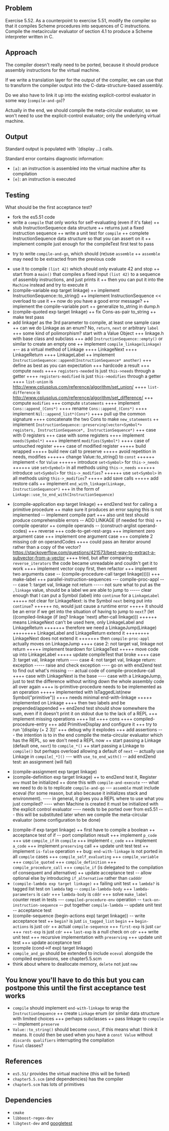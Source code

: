 ## Problem

Exercise 5.52. As a counterpoint to exercise 5.51, modify the compiler so that it compiles Scheme procedures into
sequences of C instructions. Compile the metacircular evaluator of section 4.1 to produce a Scheme interpreter
written in C.

## Approach

The compiler doesn't really need to be ported, because it should produce assembly instructions for the virtual machine.

If we write a translation layer for the output of the compiler, we can use that to transform the compiler output into the C-data-structure-based assembly.

Do we also have to link it up into the existing explicit-control evaluator in some way (`compile-and-go`)?

Actually in the end, we should compile the meta-circular evaluator, so we won't need to use the explicit-control evaluator; only the underlying virtual machine.

## Output

Standard output is populated with `(display ...) calls.

Standard error contains diagnostic information:

- `[a]`: an instruction is assembled into the virtual machine after its compilation
- `[e]`: an instruction is executed

## Testing

What should be the first acceptance test?

+ fork the es5.51 code
+ write a `compile` that only works for self-evaluating (even if it's fake)
++ stub InstructionSequence data structure
++ returns just a fixed instruction sequence
++ write a unit test for `compile`
++ complete InstructionSequence data structure so that you can assert on it
++ implement compile just enough for the compileTest first test to pass
- try to write `compile-and-go`, which should (re)use `assemble`
++ `assemble` may need to be extracted from the previous code
+ use it to compile `(list 42)` which should only evaluate 42 and stop
++ start from a `main()` that compiles a fixed input `(list 42)` to a sequence of assembly instructions, and just prints it
++ then you can put it into the `Machine` instead and try to execute it
+ (compile-variable exp target linkage)
++ implement InstructionSequence::to_string()
++ implement InstructionSequence << overload to use it
++ now do you have a good error message?
++ implement the compile-variable port
++ generalize to_string in dump.h
+ (compile-quoted exp target linkage)
++ fix Cons-as-pair to_string
++ make test pass
+ add linkage! as the 3rd parameter to compile, at least one sample case
++ can we do Linkage as an enum? No, `return`, `next` or arbitrary `label`
+++ some kind of polimorphism? start with a Value Object
+++ linkage.h with base class and subclass
+++ add `InstructionSequence::empty()` or similar to create an empty one
++ implement `compile_linkage(Linkage)`
+-- as a virtual method of Linkage
++++ LinkageNext
++++ LinkageReturn
++++ LinkageLabel
++ implement `InstructionSequence::append(InstructionSequence* another)`
+++ define as best as you can expectation
+++ hardcode a result
+++ compute `needs`
++++ `registers-needed` is just `this->needs` through a getter
++++ `registers-modified` is just `this->modifies` through a getter
++++ `list-union` is http://www.cplusplus.com/reference/algorithm/set_union/
++++ `list-difference` is http://www.cplusplus.com/reference/algorithm/set_difference/
+++ compute `modifies`
+++ compute `statements`
++++ implement `Cons::append_(Cons*)`
++++ rename `Cons::append_(Cons*)`
++++ implement `Nil::append_list*(Cons*)`
++++ pull up the common signature
++++ concatenate the two Cons to make `new_statements`
++ implement `InstructionSequence::preserving(vector<Symbol*> registers, InstructionSequence*, InstructionSequence*)`
+++ case with 0 registers
+++ case with some registers
++++ implement `needs(Symbol*)`
++++ implement `modifies(Symbol*)`
++++ case of untouched register
++++ case of modified register
+++++ build wrapped
+++++ build new call to preserve
+++++ avoid repetition in needs, modifies
++++++ change Value::to_string() to `const`
++++++ implement `<` for `Value`
++++++ introduce `set<Symbol>` for `this->_needs`
++++++ use `set<Symbol>` in all methods using `this->_needs`
++++++ introduce `set<Symbol>` for `this->_modifies`?
++++++ use `set<Symbol>` in all methods using `this->_modifies`?
+++++ add save calls
+++++ add restore calls
++ implement `end_with_linkage(Linkage, InstructionSequence*)`
+++ in the form of `Linkage::use_to_end_with(InstructionSequence)`
- (compile-application exp target linkage)
++ end2end test for calling a primitive procedure
++ make sure it produces an error saying this is not implemented
-- implement compile part
+++ also unit test should produce comprehensible errors
-- ADD LINKAGE (if needed for this)
++ compile operator
++ compile operands
-- (construct-arglist operand-codes)
+++ reverse
+++ code-to-get-rest-args
+++ implement zero argument case
+++ implement one argument case
+++ complete 2 missing cdr on operandCodes
++++ could pass an iterator around rather than a copy of the vector? https://stackoverflow.com/questions/421573/best-way-to-extract-a-subvector-from-a-vector
++++ tried, but after comparing `reverse_iterators` the code became unreadable and couldn't get it to work
++++ implement vector copy first, then refactor
+++ implement two arguments case
-- (compile-procedure-call target linkage)))))
+++ make-label
+++ parallel-instruction-sequences
--- compile-proc-appl
---- case 1: target val, linkage not return
----- not sure what to put as the `,linkage` value, should be a label we are able to jump to
----- clear enough that I can put a Symbol (label) into `continue` for a `LinkageLabel`
+++++ not clear for LinkageNext: is the Symbol `next` being put into `continue`?
++++++ no, would just cause a runtime error
+++++ it should be an error if we get into the situation of having to jump to `next`?
    (let ((compiled-linkage
            (if (eq? linkage 'next) after-call linkage)))
++++++ means LinkageNext can't be used here, only LinkageLabel and LinkageReturn
+++++++ therefore we need a LinkageJump(Linkage)
++++++++ LinkageLabel and LinkageReturn extend it
++++++++ LinkageNext does not extend it
+++++++ then `compile-proc-appl` actually moves on LinkageJump
++++ case 2: not target val, linkage not return
+++++ implement teardown for LinkageTest
+++++ move code up into LinkageLabel
+++++ update compileTest that broke
++++ case 3: target val, linkage return
---- case 4: not target val, linkage return: exception
----- raise and check exception
---- go on with end2end test to find out what's missing
--- actual code of compile-procedure-call
++++ case with LinkageNext is the base
---- case with a LinkageJump, just to test the difference without writing down the whole assembly code all over again
++++ is-primitive-procedure needs to be implemented as an operation
+++++ implemented with IsTaggedList(new Symbol("primitive"))
++++ needs minimal end-with-linkage
+++++ implemented on Linkage
++++ then two labels and be prepended/appended
++ end2end test should show somewhere the sum, even if it doesn't print it on stdout due to the lack of a REPL
+++ implement missing operations
++++ list
++++ cons
++++ compiled-procedure-entry
+++ add PrimitiveDisplay and configure it
+++ try to run '(display (+ 2 3))'
+++ debug why it explodes
+++ add assertions
--- the intention is to in the end compile the meta-circular evaluator which has the REPL, so we don't need a REPL now
++ start passing a Linkage (default one, `next`) to `compile_*()`
++ start passing a Linkage to `compile()` but perhaps overload allowing a default of `next`
-- actually use Linkage in `compile[_*]()`
--- with `use_to_end_with()`
-- add end2end test: an assignment (will fail)
+ (compile-assignment exp target linkage)
+ (compile-definition exp target linkage)
++ to end2end test it, Register `env` must be initialized
++ done this with `compile-and-execute`
--- what we need to do is to replicate `compile-and-go`
--- `assemble` must include eceval (for some reason, but also because it initializes stack and environment).
---- in general, it gives you a REPL where to use what you just compiled?
---- when Machine is created it must be initialized with the explicit control evaluator
---- needs to be ported over from es5.51
--- this will be substituted later when we compile the meta-circular evaluator (some configuration to be done)
- (compile-if exp target linkage)
++ first have to compile a boolean
++ acceptance test of if
-- port compilation result
+++ implement `p_code`
+++ use `compile_if` in `compile`
+++ implement `c_code`
+++ implement `a_code`
+++ implement `preserving` call
++ update unit test test
++ implement `is-false` operation
++ bug: `end-with-linkage` is not ported in all `compile` cases
+++ `compile_self_evaluating`
+++ `compile_variable`
+++ `compile_quoted`
+++ `compile_definition`
+++ `compile_procedure_call`
+++ `compile_if` (is delegated to the compilation of consequent and alternative)
++ update acceptance test
-- allow optional else by introducing `if_alternative` rather than `cadddr`
- `(compile-lambda exp target linkage)`
++ failing unit test
++ `lambda?` is tagged list test on `lambda` tag
-- `compile-lambda-body`
+++ `lambda-parameters` is `cadr`
+++ `lambda-body` is `cddr`
+++ solve `make_label` counter reset in tests
--- `compiled-procedure-env` operation
-- `tack-on-instruction-sequence`
-- put together `compile-lambda`
-- update unit test
-- acceptance test
- (compile-sequence (begin-actions exp) target linkage))
-- write acceptance test
++ `begin?` is just `is_tagged_list` `begin`
++ `begin-actions` is just `cdr`
++ actual `compile-sequence`
+++ `first-exp` is just `car`
+++ `rest-exp` is just `cdr`
+++ `last-exp` is a null check on `cdr`
+++ write unit test
+++ recursive implementation with `preserving`
+++ update unit test
+++ update acceptance test
- (compile (cond->if exp) target linkage)
- `compile_and_go` should be extended to include `eceval` alongside the compiled expressions, see chapter5.5.scm
- think about where to deallocate memory, `delete` not just `new`

## You know you'll have to do this but you can postpone this until the first acceptance test works
- `compile` should implement `end-with-linkage` to wrap the `InstructionSequence`
++ create `Linkage` enum (or similar data structure with limited choices
+++ perhaps subclasses
++ pass linkage to `compile`
-- implement `preserve`
- `Value::to_string()` should become `const`, if this means what I think it means. It could then be used when you have a `const Value` without `discards qualifiers` interrupting the compilation
- `final` classes?

## References

- `es5.51/` provides the virtual machine (this will be forked)
- `chapter5.5.scm` (and dependencies) has the compiler
- `chapter5.scm` has lots of primitives

## Dependencies

- `cmake`
- `libboost-regex-dev`
- `libgtest-dev` and [googletest](https://www.eriksmistad.no/getting-started-with-google-test-on-ubuntu/)

